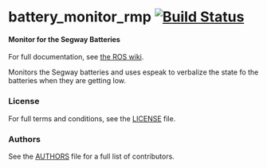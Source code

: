 battery_monitor_rmp [![Build Status](https://api.travis-ci.org/GT-RAIL/battery_monitor_rmp.png)](https://travis-ci.org/GT-RAIL/battery_monitor_rmp)
===================

#### Monitor for the Segway Batteries
For full documentation, see [the ROS wiki](http://ros.org/wiki/battery_monitor_rmp).

Monitors the Segway batteries and uses espeak to verbalize the state fo the batteries when they are getting low.

### License
For full terms and conditions, see the [LICENSE](LICENSE) file.

### Authors
See the [AUTHORS](AUTHORS.md) file for a full list of contributors.

